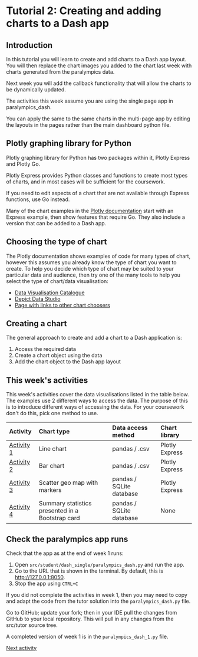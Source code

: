 # Tutorial 2: Creating and adding charts to a Dash app

## Introduction

In this tutorial you will learn to create and add charts to a Dash app layout. You will then replace the chart images
you added to the chart last week with charts generated from the paralympics data.

Next week you will add the callback functionality that will allow the charts to be dynamically updated.

The activities this week assume you are using the single page app in paralympics_dash.

You can apply the same to the same charts in the multi-page app by editing the layouts in the pages rather than the main
dashboard python file.

## Plotly graphing library for Python

Plotly graphing library for Python has two packages within it, Plotly Express and Plotly Go.

Plotly Express provides Python classes and functions to create most types of charts, and in most cases will be
sufficient for the coursework.

If you need to edit aspects of a chart that are not available through Express functions, use Go instead.

Many of the chart examples in the [Plotly documentation](https://plotly.com/python/) start with an Express example, then
show
features that require Go. They also include a version that can be added to a Dash app.

## Choosing the type of chart

The Plotly documentation shows examples of code for many types of chart, however this assumes you already know the type
of chart you want to create. To help you decide which type of chart may be suited to your particular data and audience,
then try one of the many tools to help you select the type of chart/data visualisation:

- [Data Visualisation Catalogue](https://datavizcatalogue.com/index.html)
- [Depict Data Studio](https://depictdatastudio.com/charts/)
- [Page with links to other chart choosers](https://coolinfographics.com/dataviz-guides)

## Creating a chart

The general approach to create and add a chart to a Dash application is:

1. Access the required data
2. Create a chart object using the data
3. Add the chart object to the Dash app layout

## This week's activities

This week's activities cover the data visualisations listed in the table below. The examples use 2 different ways to
access the data. The purpose of this is to introduce different ways of accessing the data. For your coursework don't do
this, pick one method to use.

| Activity                         | Chart type                                       | Data access method       | Chart library  |
|:---------------------------------|:-------------------------------------------------|:-------------------------|:---------------|
| [Activity 1](2-2-line-chart.md)  | Line chart                                       | pandas / .csv            | Plotly Express |
| [Activity 2](2-3-bar-chart.md)   | Bar chart                                        | pandas / .csv            | Plotly Express |
| [Activity 3](2-4-scatter-map.md) | Scatter geo map with markers                     | pandas / SQLite database | Plotly Express |
| [Activity 4](2-5-stats-card.md)  | Summary statistics presented in a Bootstrap card | pandas / SQLite database | None           |

## Check the paralympics app runs

Check that the app as at the end of week 1 runs:

1. Open `src/student/dash_single/paralympics_dash.py` and run the app.
2. Go to the URL that is shown in the terminal. By default, this is <http://127.0.0.1:8050>.
3. Stop the app using `CTRL+C`

If you did not complete the activities in week 1, then you may need to copy and adapt the code from the tutor solution into the `paralympics_dash.py` file.

Go to GitHub; update your fork; then in your IDE pull the changes from GitHub to your local repository. This will pull in any changes from the src/tutor source tree.

A completed version of week 1 is in the `paralympics_dash_1.py` file.

[Next activity](2-2-line-chart.md)